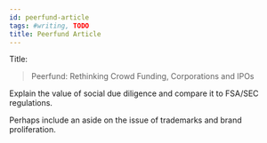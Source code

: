 ```yaml
---
id: peerfund-article
tags: #writing, TODO
title: Peerfund Article
---
```


Title:

> Peerfund: Rethinking Crowd Funding, Corporations and IPOs

Explain the value of social due diligence and compare it to FSA/SEC regulations.

Perhaps include an aside on the issue of trademarks and brand proliferation.